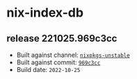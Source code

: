 # nix-index-db
## release 221025.969c3cc
- Built against channel: [`nixpkgs-unstable`](https://github.com/nixos/nixpkgs/tree/nixpkgs-unstable)
- Built against commit: [`969c3cc`](https://github.com/NixOS/nixpkgs/commit/969c3ccf30a6cf8f7d431f097743a491b0eda4f7)
- Build date: `2022-10-25`
